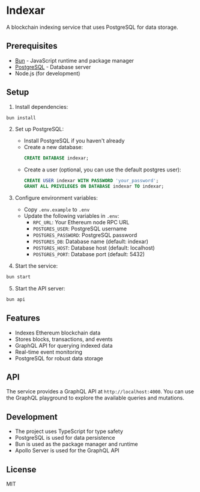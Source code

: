 # Indexar

A blockchain indexing service that uses PostgreSQL for data storage.

## Prerequisites

- [Bun](https://bun.sh/) - JavaScript runtime and package manager
- [PostgreSQL](https://www.postgresql.org/) - Database server
- Node.js (for development)

## Setup

1. Install dependencies:
```bash
bun install
```

2. Set up PostgreSQL:
   - Install PostgreSQL if you haven't already
   - Create a new database:
     ```sql
     CREATE DATABASE indexar;
     ```
   - Create a user (optional, you can use the default postgres user):
     ```sql
     CREATE USER indexar WITH PASSWORD 'your_password';
     GRANT ALL PRIVILEGES ON DATABASE indexar TO indexar;
     ```

3. Configure environment variables:
   - Copy `.env.example` to `.env`
   - Update the following variables in `.env`:
     - `RPC_URL`: Your Ethereum node RPC URL
     - `POSTGRES_USER`: PostgreSQL username
     - `POSTGRES_PASSWORD`: PostgreSQL password
     - `POSTGRES_DB`: Database name (default: indexar)
     - `POSTGRES_HOST`: Database host (default: localhost)
     - `POSTGRES_PORT`: Database port (default: 5432)

4. Start the service:
```bash
bun start
```

5. Start the API server:
```bash
bun api
```

## Features

- Indexes Ethereum blockchain data
- Stores blocks, transactions, and events
- GraphQL API for querying indexed data
- Real-time event monitoring
- PostgreSQL for robust data storage

## API

The service provides a GraphQL API at `http://localhost:4000`. You can use the GraphQL playground to explore the available queries and mutations.

## Development

- The project uses TypeScript for type safety
- PostgreSQL is used for data persistence
- Bun is used as the package manager and runtime
- Apollo Server is used for the GraphQL API

## License

MIT
